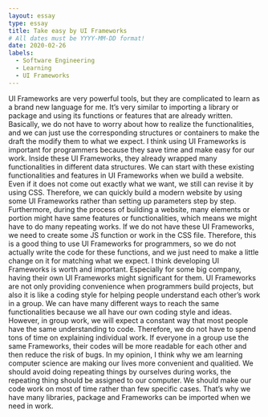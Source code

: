 ```yaml
---
layout: essay
type: essay
title: Take easy by UI Frameworks
# All dates must be YYYY-MM-DD format!
date: 2020-02-26
labels:
  - Software Engineering
  - Learning
  - UI Frameworks
---
```

UI Frameworks are very powerful tools, but they are complicated to learn as a brand new language for me. It’s very similar to importing a library or package and using its functions or features that are already written. Basically, we do not have to worry about how to realize the functionalities, and we can just use the corresponding structures or containers to make the draft the modify them to what we expect. I think using UI Frameworks is important for programmers because they save time and make easy for our work. Inside these UI Frameworks, they already wrapped many functionalities in different data structures. We can start with these existing functionalities and features in UI Frameworks when we build a website. Even if it does not come out exactly what we want, we still can revise it by using CSS. Therefore, we can quickly build a modern website by using some UI Frameworks rather than setting up parameters step by step. Furthermore, during the process of building a website, many elements or portion might have same features or functionalities, which means we might have to do many repeating works. If we do not have these UI Frameworks, we need to create some JS function or work in the CSS file. Therefore, this is a good thing to use UI Frameworks for programmers, so we do not actually write the code for these functions, and we just need to make a little change on it for matching what we expect.
	I think developing UI Frameworks is worth and important. Especially for some big company, having their own UI Frameworks might significant for them. UI Frameworks are not only providing convenience when programmers build projects, but also it is like a coding style for helping people understand each other’s work in a group. We can have many different ways to reach the same functionalities because we all have our own coding style and ideas. However, in group work, we will expect a constant way that most people have the same understanding to code. Therefore, we do not have to spend tons of time on explaining individual work. If everyone in a group use the same Frameworks, their codes will be more readable for each other and then reduce the risk of bugs.
	In my opinion, I think why we am learning computer science are making our lives more convenient and qualitied. We should avoid doing repeating things by ourselves during works, the repeating thing should be assigned to our computer. We should make our code work on most of time rather than few specific cases. That’s why we have many libraries, package and Frameworks can be imported when we need in work.
